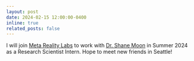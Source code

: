 ```yaml
---
layout: post
date: 2024-02-15 12:00:00-0400
inline: true
related_posts: false
---
```


 I will join [Meta Reality Labs](https://research.facebook.com/) to work with [Dr. Shane Moon](https://shanemoon.com/) in Summer 2024 as a Research Scientist Intern. Hope to meet new friends in Seattle!


